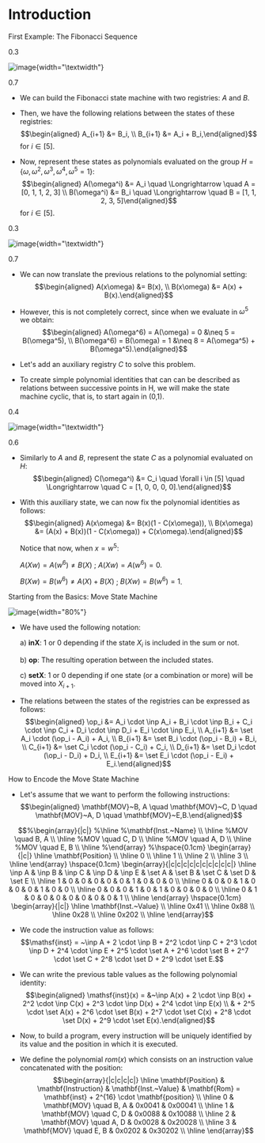 Introduction
============

First Example: The Fibonacci Sequence

0.3

![image](fibonacci-sequence){width="\textwidth"}

0.7

-   We can build the Fibonacci state machine with two registries: $A$
    and $B$.

-   Then, we have the following relations between the states of these
    registries: $$\begin{aligned}
    A_{i+1} &= B_i, \\
    B_{i+1} &= A_i + B_i,\end{aligned}$$ for $i \in [5]$.

-   Now, represent these states as polynomials evaluated on the group
    $H = \{\omega, \omega^2, \omega^3, \omega^4, \omega^5 = 1\}$:
    $$\begin{aligned}
    A(\omega^i) &= A_i \quad \Longrightarrow \quad A = [0, 1, 1, 2, 3] \\
    B(\omega^i) &= B_i \quad \Longrightarrow \quad B = [1, 1, 2, 3, 5]\end{aligned}$$
    for $i \in [5]$.

0.3

![image](fibonacci-sequence){width="\textwidth"}

0.7

-   We can now translate the previous relations to the polynomial
    setting: $$\begin{aligned}
    A(x\omega) &=  B(x), \\
    B(x\omega) &=  A(x) + B(x).\end{aligned}$$

-   However, this is not completely correct, since when we evaluate in
    $\omega^5$ we obtain: $$\begin{aligned}
    A(\omega^6) = A(\omega) = 0 &\neq  5 = B(\omega^5), \\
    B(\omega^6) = B(\omega) = 1 &\neq  8 = A(\omega^5) + B(\omega^5).\end{aligned}$$

-   Let's add an auxiliary registry $C$ to solve this problem.

-   To create simple polynomial identities that can can be described as
    relations between successive points in H, we will make the state
    machine cyclic, that is, to start again in (0,1).

0.4

![image](fibonacci-sequence-aux){width="\textwidth"}

0.6

-   Similarly to $A$ and $B$, represent the state $C$ as a polynomial
    evaluated on $H$: $$\begin{aligned}
    C(\omega^i) &= C_i \quad \forall i \in [5] \quad \Longrightarrow \quad C = [1, 0, 0, 0, 0].\end{aligned}$$

-   With this auxiliary state, we can now fix the polynomial identities
    as follows: $$\begin{aligned}
    A(x\omega) &=  B(x)(1 - C(x\omega)), \\
    B(x\omega) &=  (A(x) + B(x))(1 - C(x\omega)) + C(x\omega).\end{aligned}$$

    Notice that now, when $x = w^5$:

    $A(Xw) = A(w^6) \neq B(X)$ ; $A(Xw) = A(w^6) = 0$.

    $B(Xw) = B(w^6) \neq A(X)+B(X)$ ; $B(Xw) = B(w^6) = 1$.

Starting from the Basics: Move State Machine

![image](main-state-machine-simplified){width="80%"}

-   We have used the following notation:

    a)  **inX**: $1$ or $0$ depending if the state $X_i$ is included in
        the sum or not.

    b)  **op**: The resulting operation between the included states.

    c)  **setX**: $1$ or $0$ depending if one state (or a combination or
        more) will be moved into $X_{i+1}$.

-   The relations between the states of the registries can be expressed
    as follows: $$\begin{aligned}
    \op_i &= A_i \cdot \inp A_i + B_i \cdot \inp B_i + C_i \cdot \inp C_i + D_i \cdot \inp D_i + E_i \cdot \inp E_i, \\
    A_{i+1} &= \set A_i \cdot (\op_i - A_i) + A_i, \\
    B_{i+1} &= \set B_i \cdot (\op_i - B_i) + B_i, \\
    C_{i+1} &= \set C_i \cdot (\op_i - C_i) + C_i, \\
    D_{i+1} &= \set D_i \cdot (\op_i - D_i) + D_i, \\
    E_{i+1} &= \set E_i \cdot (\op_i - E_i) + E_i.\end{aligned}$$

How to Encode the Move State Machine

-   Let's assume that we want to perform the following instructions:
    $$\begin{aligned}
    \mathbf{MOV}~B, A \quad \mathbf{MOV}~C, D \quad \mathbf{MOV}~A, D \quad \mathbf{MOV}~E,B.\end{aligned}$$

$$%\begin{array}{|c|}
%\hline
%\mathbf{Inst.~Name} \\ \hline
%MOV \quad B, A \\ \hline
%MOV \quad C, D \\ \hline
%MOV \quad A, D \\ \hline
%MOV \quad E, B \\ \hline
%\end{array}
%\hspace{0.1cm}
\begin{array}{|c|}
\hline
\mathbf{Position} \\ \hline
0 \\ \hline
1 \\ \hline
2 \\ \hline
3 \\ \hline
\end{array}
\hspace{0.1cm}
\begin{array}{|c|c|c|c|c|c|c|c|c|c|}
\hline
\inp A & \inp B & \inp C & \inp D & \inp E & \set A & \set B & \set C & \set D & \set E \\ \hline
1 & 0 & 0 & 0 & 0 & 0 & 1 & 0 & 0 & 0 \\ \hline
0 & 0 & 0 & 1 & 0 & 0 & 0 & 1 & 0 & 0 \\ \hline
0 & 0 & 0 & 1 & 0 & 1 & 0 & 0 & 0 & 0 \\ \hline
0 & 1 & 0 & 0 & 0 & 0 & 0 & 0 & 0 & 1 \\ \hline
\end{array}
\hspace{0.1cm}
\begin{array}{|c|}
\hline
\mathbf{Inst.~Value} \\ \hline
0x41 \\ \hline
0x88 \\ \hline
0x28 \\ \hline
0x202 \\ \hline
\end{array}$$

-   We code the instruction value as follows:
    $$\mathsf{inst} = ~\inp A + 2 \cdot \inp B + 2^2 \cdot \inp C + 2^3 \cdot \inp D + 2^4 \cdot \inp E + 2^5 \cdot \set A + 2^6 \cdot \set B + 2^7 \cdot \set C + 2^8 \cdot \set D + 2^9 \cdot \set E.$$

-   We can write the previous table values as the following polynomial
    identity: $$\begin{aligned}
    \mathsf{inst}(x) = &~\inp A(x) + 2 \cdot \inp B(x) + 2^2 \cdot \inp C(x) + 2^3 \cdot \inp D(x) + 2^4 \cdot \inp E(x) \\
    & + 2^5 \cdot \set A(x) + 2^6 \cdot \set B(x) + 2^7 \cdot \set C(x) + 2^8 \cdot \set D(x) + 2^9 \cdot \set E(x).\end{aligned}$$

-   Now, to build a program, every instruction will be uniquely
    identified by its value and the position in which it is executed.

-   We define the polynomial $rom(x)$ which consists on an instruction
    value concatenated with the position: $$\begin{array}{|c|c|c|c|}
    \hline
    \mathbf{Position} & \mathbf{Instruction} & \mathbf{Inst.~Value} & \mathbf{Rom} = \mathbf{inst} + 2^{16} \cdot \mathbf{position} \\ \hline
    0 & \mathbf{MOV} \quad B, A & 0x0041 & 0x00041 \\ \hline
    1 & \mathbf{MOV} \quad C, D & 0x0088 & 0x10088 \\ \hline
    2 & \mathbf{MOV} \quad A, D & 0x0028 & 0x20028 \\ \hline
    3 & \mathbf{MOV} \quad E, B & 0x0202 & 0x30202 \\ \hline
    \end{array}$$
